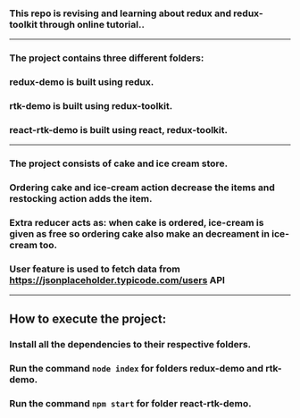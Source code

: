 ### This repo is revising and learning about redux and redux-toolkit through online tutorial..

---

### The project contains three different folders:

### redux-demo is built using redux.

### rtk-demo is built using redux-toolkit.

### react-rtk-demo is built using react, redux-toolkit.

---

### The project consists of cake and ice cream store.

### Ordering cake and ice-cream action decrease the items and restocking action adds the item.

### Extra reducer acts as: when cake is ordered, ice-cream is given as free so ordering cake also make an decreament in ice-cream too.

### User feature is used to fetch data from https://jsonplaceholder.typicode.com/users API

---

## **How to execute the project:**

### Install all the dependencies to their respective folders.

### Run the command `node index` for folders redux-demo and rtk-demo.

### Run the command `npm start` for folder react-rtk-demo.
